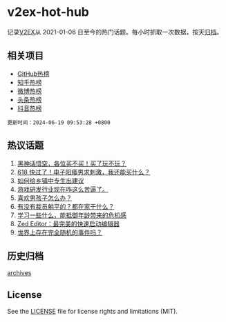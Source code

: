 # v2ex-hot-hub

 记录[V2EX](https://www.v2ex.com/)从 2021-01-06 日至今的热门话题。每小时抓取一次数据，按天[归档](archives)。
 
 ## 相关项目

- [GitHub热榜](https://github.com/it985/github-hot-hub)
- [知乎热榜](https://github.com/it985/zhihu-hot-hub)
- [微博热榜](https://github.com/it985/weibo-hot-hub)
- [头条热榜](https://github.com/it985/toutiao-hot-hub)
- [抖音热榜](https://github.com/it985/douyin-hot-hub)


 `更新时间：2024-06-19 09:53:28 +0800`

## 热议话题

1. [黑神话悟空，各位买不买！买了玩不玩？](https://www.v2ex.com/t/1050466)
1. [618 快过了！电子阳痿男求刺激，我还能买什么？](https://www.v2ex.com/t/1050484)
1. [如何给乡镇中专生出建议](https://www.v2ex.com/t/1050438)
1. [游戏研发行业现在咋这么苦逼了。](https://www.v2ex.com/t/1050516)
1. [喜欢男孩子怎么办？](https://www.v2ex.com/t/1050624)
1. [有没有裁员躺平的？都在家干什么？](https://www.v2ex.com/t/1050496)
1. [学习一些什么，能抵御年龄带来的危机感](https://www.v2ex.com/t/1050584)
1. [Zed Editor：最完美的快速启动编辑器](https://www.v2ex.com/t/1050452)
1. [世界上存在完全随机的事件吗？](https://www.v2ex.com/t/1050529)

## 历史归档

[archives](archives)

## License

See the [LICENSE](LICENSE) file for license rights and limitations (MIT).
